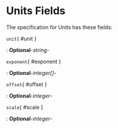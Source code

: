 <style>
  .md-content__button {
    display: none;
  }
</style>
# Units Fields




The specification for Units
has these fields:

`unit`{ #unit }

:   **Optional**-*string*- 

`exponent`{ #exponent }

:   **Optional**-*integer[]*- 

`offset`{ #offset }

:   **Optional**-*integer*- 

`scale`{ #scale }

:   **Optional**-*integer*- 

